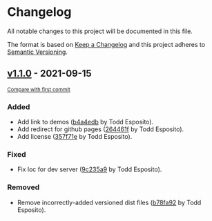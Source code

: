 # Changelog
All notable changes to this project will be documented in this file.

The format is based on [Keep a Changelog](http://keepachangelog.com/en/1.0.0/)
and this project adheres to [Semantic Versioning](http://semver.org/spec/v2.0.0.html).

## [v1.1.0](https://github.com/tdesposito/EH-WebComponents/releases/tag/v1.1.0) - 2021-09-15

<small>[Compare with first commit](https://github.com/tdesposito/EH-WebComponents/compare/256552bd7cb8186c3f9e0e81f29b239182818daf...v1.1.0)</small>

### Added
- Add link to demos ([b4a4edb](https://github.com/tdesposito/EH-WebComponents/commit/b4a4edb34bb4fd4149ccee954da1b7c61cd89563) by Todd Esposito).
- Add redirect for github pages ([264461f](https://github.com/tdesposito/EH-WebComponents/commit/264461f0cbe539a2bcceebf72d6d11d5eb0e8879) by Todd Esposito).
- Add license ([357f71e](https://github.com/tdesposito/EH-WebComponents/commit/357f71e4be92e3b7db6730cd0073247a95f42379) by Todd Esposito).

### Fixed
- Fix loc for dev server ([9c235a9](https://github.com/tdesposito/EH-WebComponents/commit/9c235a96248c9a293735a4cd56bb25168bc5ed48) by Todd Esposito).

### Removed
- Remove incorrectly-added versioned dist files ([b78fa92](https://github.com/tdesposito/EH-WebComponents/commit/b78fa920b90699d5afcbc04e38c8dae797493988) by Todd Esposito).


